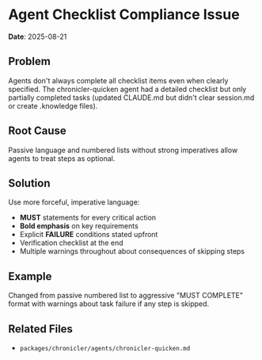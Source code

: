 # Agent Checklist Compliance Issue

**Date**: 2025-08-21

## Problem
Agents don't always complete all checklist items even when clearly specified. The chronicler-quicken agent had a detailed checklist but only partially completed tasks (updated CLAUDE.md but didn't clear session.md or create .knowledge files).

## Root Cause
Passive language and numbered lists without strong imperatives allow agents to treat steps as optional.

## Solution
Use more forceful, imperative language:
- **MUST** statements for every critical action
- **Bold emphasis** on key requirements
- Explicit **FAILURE** conditions stated upfront
- Verification checklist at the end
- Multiple warnings throughout about consequences of skipping steps

## Example
Changed from passive numbered list to aggressive "MUST COMPLETE" format with warnings about task failure if any step is skipped.

## Related Files
- `packages/chronicler/agents/chronicler-quicken.md`